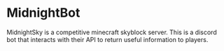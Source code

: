 # MidnightBot

MidnightSky is a competitive minecraft skyblock server.
This is a discord bot that interacts with their API to return useful information to players.
